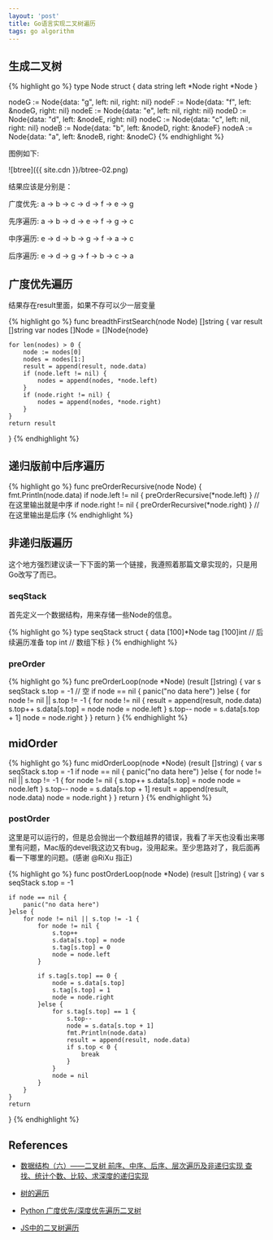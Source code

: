 ```yaml
---
layout: 'post'
title: Go语言实现二叉树遍历
tags: go algorithm
---
```


## 生成二叉树

{% highlight go %}
type Node struct {
	data  string
	left  *Node
	right *Node
}

nodeG := Node{data: "g", left: nil, right: nil}
nodeF := Node{data: "f", left: &nodeG, right: nil}
nodeE := Node{data: "e", left: nil, right: nil}
nodeD := Node{data: "d", left: &nodeE, right: nil}
nodeC := Node{data: "c", left: nil, right: nil}
nodeB := Node{data: "b", left: &nodeD, right: &nodeF}
nodeA := Node{data: "a", left: &nodeB, right: &nodeC}
{% endhighlight %}

图例如下:

![btree]({{ site.cdn }}/btree-02.png)

结果应该是分别是：

广度优先: a -> b -> c -> d -> f -> e -> g

先序遍历: a -> b -> d -> e -> f -> g -> c

中序遍历: e -> d -> b -> g -> f -> a -> c

后序遍历: e -> d -> g -> f -> b -> c -> a

## 广度优先遍历

结果存在result里面，如果不存可以少一层变量

{% highlight go %}
func breadthFirstSearch(node Node) []string {
	var result []string
	var nodes []Node = []Node{node}

	for len(nodes) > 0 {
		node := nodes[0]
		nodes = nodes[1:]
		result = append(result, node.data)
		if (node.left != nil) {
			nodes = append(nodes, *node.left)
		}
		if (node.right != nil) {
			nodes = append(nodes, *node.right)
		}
	}
	return result
}
{% endhighlight %}

## 递归版前中后序遍历

{% highlight go %}
func preOrderRecursive(node Node) {
	fmt.Println(node.data)
	if node.left != nil {
		preOrderRecursive(*node.left)
	}
    // 在这里输出就是中序
	if node.right != nil {
		preOrderRecursive(*node.right)
	}
    // 在这里输出是后序
{% endhighlight %}

## 非递归版遍历

这个地方强烈建议读一下下面的第一个链接，我遵照着那篇文章实现的，只是用Go改写了而已。

### seqStack

首先定义一个数据结构，用来存储一些Node的信息。

{% highlight go %}
type seqStack struct {
	data [100]*Node
	tag [100]int // 后续遍历准备
	top int // 数组下标
}
{% endhighlight %}

### preOrder

{% highlight go %}
func preOrderLoop(node *Node) (result []string) {
	var s seqStack
	s.top = -1 // 空
	if node == nil {
		panic("no data here")
	}else {
		for node != nil || s.top != -1 {
			for node != nil {
				result = append(result, node.data)
				s.top++
				s.data[s.top] = node
				node = node.left
			}
			s.top--
			node = s.data[s.top + 1]
			node = node.right
		}
	}
	return
}
{% endhighlight %}

## midOrder

{% highlight go %}
func midOrderLoop(node *Node) (result []string) {
	var s seqStack
	s.top = -1
	if node == nil {
		panic("no data here")
	}else {
		for node != nil || s.top != -1 {
			for node != nil {
				s.top++
				s.data[s.top] = node
				node = node.left
			}
			s.top--
			node = s.data[s.top + 1]
			result = append(result, node.data)
			node = node.right
		}
	}
	return
}
{% endhighlight %}

### postOrder

这里是可以运行的，但是总会抛出一个数组越界的错误，我看了半天也没看出来哪里有问题，Mac版的devel我这边又有bug，没用起来。至少思路对了，我后面再看一下哪里的问题。(感谢 @RiXu 指正)

{% highlight go %}
func postOrderLoop(node *Node) (result []string)  {
	var s seqStack
	s.top = -1

	if node == nil {
		panic("no data here")
	}else {
		for node != nil || s.top != -1 {
			for node != nil {
				s.top++
				s.data[s.top] = node
				s.tag[s.top] = 0
				node = node.left
			}

			if s.tag[s.top] == 0 {
				node = s.data[s.top]
				s.tag[s.top] = 1
				node = node.right
			}else {
				for s.tag[s.top] == 1 {
					s.top--
					node = s.data[s.top + 1]
					fmt.Println(node.data)
					result = append(result, node.data)
					if s.top < 0 {
						break
					}
				}
				node = nil
			}
		}
	}
	return
}
{% endhighlight %}

## References

* [数据结构（六）——二叉树 前序、中序、后序、层次遍历及非递归实现 查找、统计个数、比较、求深度的递归实现](http://blog.csdn.net/fansongy/article/details/6798278)

* [树的遍历](https://zh.wikipedia.org/wiki/%E6%A0%91%E7%9A%84%E9%81%8D%E5%8E%86)

* [Python 广度优先/深度优先遍历二叉树](http://www.jianshu.com/p/7d665f3c01bc)

* [JS中的二叉树遍历](https://segmentfault.com/a/1190000004620352)

